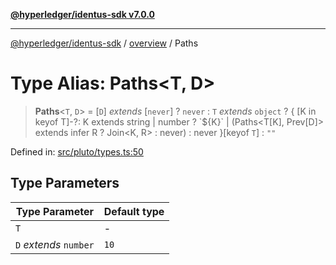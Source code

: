 [**@hyperledger/identus-sdk v7.0.0**](../../README.md)

***

[@hyperledger/identus-sdk](../../README.md) / [overview](../README.md) / Paths

# Type Alias: Paths\<T, D\>

> **Paths**\<`T`, `D`\> = \[`D`\] *extends* \[`never`\] ? `never` : `T` *extends* `object` ? \{ \[K in keyof T\]-?: K extends string \| number ? \`$\{K\}\` \| (Paths\<T\[K\], Prev\[D\]\> extends infer R ? Join\<K, R\> : never) : never \}\[keyof `T`\] : `""`

Defined in: [src/pluto/types.ts:50](https://github.com/hyperledger/identus-edge-agent-sdk-ts/blob/96423ee84b124a31ce63036d9d623d1cb73a13c2/src/pluto/types.ts#L50)

## Type Parameters

| Type Parameter | Default type |
| ------ | ------ |
| `T` | - |
| `D` *extends* `number` | `10` |
